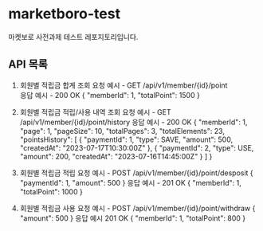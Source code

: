 # marketboro-test
마켓보로 사전과제 테스트 레포지토리입니다.

## API 목록
1. 회원별 적립금 합계 조회
요청 예시 - GET /api/v1/member/{id}/point  <br>
응답 예시 - 200 OK
{
  "memberId": 1,
  "totalPoint": 1500
}

2. 회원별 적립금 적립/사용 내역 조회
요청 예시 - GET /api/v1/member/{id}/point/history
응답 예시 - 200 OK
{
  "memberId": 1,
  "page": 1,
  "pageSize": 10,
  "totalPages": 3,
  "totalElements": 23,
  "pointsHistory": [
    {
      "paymentId": 1,
      "type": SAVE,
      "amount": 500,
      "createdAt": "2023-07-17T10:30:00Z"
    },
    {
      "paymentId": 2,
      "type": USE,
      "amount": 200,
      "createdAt": "2023-07-16T14:45:00Z"
    }
  ]
}

3. 회원별 적립금 적립
요청 예시 - POST /api/v1/member/{id}/point/desposit
{
  "paymentId": 1,
  "amount": 500
}
응답 예시 - 201 OK
{
  "memberId": 1,
  "totalPoint": 1000
}

4. 회원별 적립금 사용
요청 예시 - POST /api/v1/member/{id}/point/withdraw
{
  "amount": 500
}
응답 예시 201 OK
{
  "memberId": 1,
  "totalPoint": 800
}
